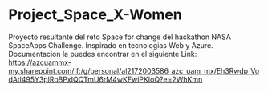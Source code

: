 # Project_Space_X-Women
Proyecto resultante del reto Space for change del hackathon NASA SpaceApps Challenge.
Inspirado en tecnologias Web y Azure.
Documentacion la puedes encontrar en el siguiente Link: https://azcuammx-my.sharepoint.com/:f:/g/personal/al2172003586_azc_uam_mx/Eh3Rwdp_VodAtl495Y3plRoBPxIQQTmU6rM4wKFwiPKioQ?e=2WhKmn
